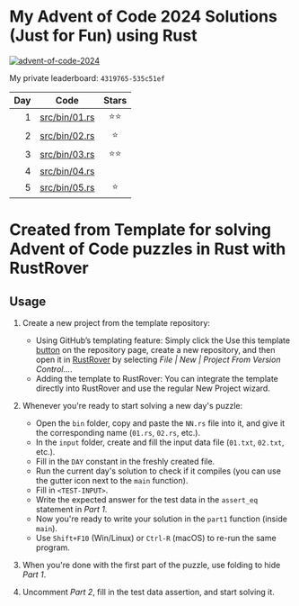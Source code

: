 # My Advent of Code 2024 Solutions (Just for Fun) using Rust

[![advent-of-code-2024](https://img.shields.io/badge/Advent_of_Code-2024-blue?style=flat)]((https://adventofcode.com))

My private leaderboard: `4319765-535c51ef`

| Day | Code                                    |                  Stars                   |
| ---:|-----------------------------------------|:----------------------------------------:|
| 1   | [src/bin/01.rs](src/bin/01.rs) |                   ⭐️⭐️                   |
| 2   | [src/bin/02.rs](src/bin/02.rs) |                    ⭐️                    |
| 3   | [src/bin/03.rs](src/bin/03.rs) |                   ⭐️⭐️                   |
| 4   | [src/bin/04.rs](src/bin/04.rs) |                                          |
| 5   | [src/bin/05.rs](src/bin/05.rs) |                    ⭐️                    |

# Created from Template for solving Advent of Code puzzles in Rust with RustRover

## Usage

1. Create a new project from the template repository:
   - Using GitHub’s templating feature: Simply click the Use this template [button](https://github.com/new?template_name=advent-of-code-rust-template&template_owner=bravit) on the repository page, create a new repository, and then open it in [RustRover](https://www.jetbrains.com/rust/) by selecting *File | New | Project From Version Control…*.
   -  Adding the template to RustRover: You can integrate the template directly into RustRover and use the regular New Project wizard.

2. Whenever you're ready to start solving a new day's puzzle:
   - Open the `bin` folder, copy and paste the `NN.rs` file into it, and give it the corresponding name (`01.rs`, `02.rs`, etc.).
   - In the `input` folder, create and fill the input data file (`01.txt`, `02.txt`, etc.).
   - Fill in the `DAY` constant in the freshly created file.
   - Run the current day's solution to check if it compiles (you can use the gutter icon next to the `main` function).
   - Fill in `<TEST-INPUT>`.
   - Write the expected answer for the test data in the `assert_eq` statement in *Part 1*.
   - Now you're ready to write your solution in the `part1` function (inside `main`).
   - Use `Shift+F10` (Win/Linux) or `Ctrl-R` (macOS) to re-run the same program.

3. When you're done with the first part of the puzzle, use folding to hide *Part 1*.

4. Uncomment *Part 2*, fill in the test data assertion, and start solving it.
